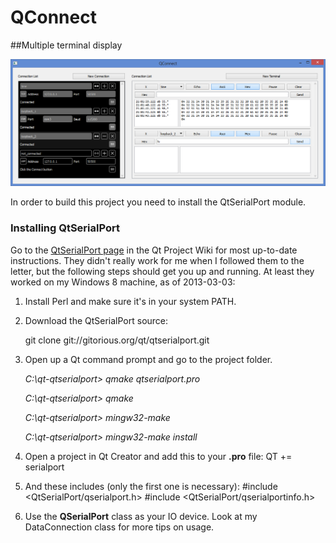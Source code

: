 QConnect
==========

##Multiple terminal display

![QConnect Screenshot](./window.png "2013-03-02")

In order to build this project you need to install the QtSerialPort module.

### Installing QtSerialPort

Go to the [QtSerialPort page](http://qt-project.org/wiki/QtSerialPort) in the Qt Project Wiki for most up-to-date instructions. They didn't really work for me when I followed them to the letter, but the following steps should get you up and running. At least they worked on my Windows 8 machine, as of 2013-03-03:

1. Install Perl and make sure it's in your system PATH.
2. Download the QtSerialPort source:

    git clone git://gitorious.org/qt/qtserialport.git
3. Open up a Qt command prompt and go to the project folder.

    *C:\qt-qtserialport> qmake qtserialport.pro*
	
	*C:\qt-qtserialport> qmake*
	
	*C:\qt-qtserialport> mingw32-make*
	
	*C:\qt-qtserialport> mingw32-make install*
4. Open a project in Qt Creator and add this to your **.pro** file:
    QT += serialport
5. And these includes (only the first one is necessary):
    #include <QtSerialPort/qserialport.h>
	#include <QtSerialPort/qserialportinfo.h>
6. Use the **QSerialPort** class as your IO device. Look at my DataConnection class for more tips on usage.

